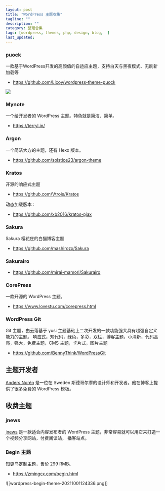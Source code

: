 ```yaml
---
layout: post
title: "WordPress 主题收集"
tagline: ""
description: ""
category: 整理合集
tags: [wordpress, themes, php, design, blog,  ]
last_updated:
---
```



### puock
一款基于WordPress开发的高颜值的自适应主题，支持白天与黑夜模式、无刷新加载等
 
- <https://github.com/Licoy/wordpress-theme-puock>

![](https://photo.einverne.info/images/2023/01/16/gq1D.jpg)

### Mynote
一个给开发者的 WordPress 主题。特色就是简洁、简单。

- <https://terryl.in/>

### Argon
一个简洁大方的主题，还有 Hexo 版本。

- <https://github.com/solstice23/argon-theme>


### Kratos
开源的响应式主题

- <https://github.com/Vtrois/Kratos>

动态加载版本：

- <https://github.com/xb2016/kratos-pjax>

### Sakura
Sakura 樱花庄的白猫博客主题

- <https://github.com/mashirozx/Sakura>

### Sakurairo

- <https://github.com/mirai-mamori/Sakurairo>

### CorePress
一款开源的 WordPress 主题。

- <https://www.lovestu.com/corepress.html>

### WordPress Git
Git 主题，由云落基于 yusi 主题基础上二次开发的一款功能强大具有超强自定义能力的主题。
响应式，短代码，绿色，多彩，双栏，博客主题，小清新，代码高亮，强大，免费主题，CMS 主题，卡片式，图片主题

- <https://github.com/BennyThink/WordPressGit>

## 主题开发者
[Anders Norén](https://andersnoren.se/) 是一位在 Sweden 斯德哥尔摩的设计师和开发者。他在博客上提供了很多免费的 WordPress 模板。


## 收费主题

### jnews

[jnews](https://jnews.io/) 是一款适合内容发布者的 WordPress 主题，非常容易就可以用它来打造一个视频分享网站，付费阅读站， 播客站点。



### Begin 主题
知更鸟定制主题，售价 299 RMB。

- <https://zmingcx.com/begin.html>

![[wordpress-begin-theme-20211001124336.png]]
